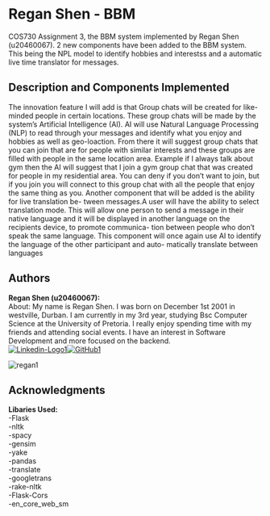 # Regan Shen - BBM

COS730 Assignment 3, the BBM system implemented by Regan Shen (u20460067). 2 new components have been added to the BBM system. This being the NPL model to identify hobbies and interestss and a automatic live time translator for messages.

## Description and Components Implemented
The innovation feature I will add is that Group chats will be created for like-
minded people in certain locations. These group chats will be made by the
system’s Artificial Intelligence (AI). AI will use Natural Language Processing
(NLP) to read through your messages and identify what you enjoy and hobbies
as well as geo-loaction. From there it will suggest group chats that you can
join that are for people with similar interests and these groups are filled with
people in the same location area. Example if I always talk about gym then the
AI will suggest that I join a gym group chat that was created for people in my
residential area. You can deny if you don’t want to join, but if you join you will
connect to this group chat with all the people that enjoy the same thing as you.
Another component that will be added is the ability for live translation be-
tween messages.A user will have the ability to select translation mode. This
will allow one person to send a message in their native language and it will be
displayed in another language on the recipients device, to promote communica-
tion between people who don’t speak the same language. This component will
once again use AI to identify the language of the other participant and auto-
matically translate between languages

## Authors

<b> Regan Shen (u20460067): </b> <br>
About: My name is Regan Shen. I was born on December 1st 2001 in westville, Durban. I am currently in my 3rd year, studying Bsc Computer Science at the University of Pretoria. I really enjoy spending time with my friends and attending social events. I have an interest in Software Development and more focused on the backend. <br>
[![Linkedin-Logo1](https://user-images.githubusercontent.com/93085916/197403271-3c6e07ef-64a9-456e-986d-004399535a3b.png)](https://www.linkedin.com/in/regan-shen-b8a73b23a/)[![GitHub1](https://user-images.githubusercontent.com/93085916/197403661-72316ed5-241e-4664-95ad-4c099f8f50b3.png)](https://github.com/ReganShen)

![regan1](https://user-images.githubusercontent.com/93085916/197404270-bd73d0a7-46c2-4502-bf14-f188f5e707a2.jpg)

## Acknowledgments

<b> Libaries Used: </b> <br>
-Flask<br>
-nltk<br>
-spacy<br>
-gensim<br>
-yake<br>
-pandas<br>
-translate<br>
-googletrans<br>
-rake-nltk<br>
-Flask-Cors<br>
-en_core_web_sm<br>
